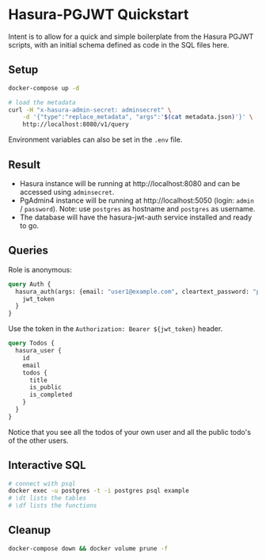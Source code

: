 # Hasura-PGJWT Quickstart

Intent is to allow for a quick and simple boilerplate from the Hasura PGJWT scripts, with an initial schema defined as code in the SQL files here.

## Setup

```bash
docker-compose up -d

# load the metadata
curl -H "x-hasura-admin-secret: adminsecret" \
    -d '{"type":"replace_metadata", "args":'$(cat metadata.json)'}' \
    http://localhost:8080/v1/query
```

Environment variables can also be set in the `.env` file.

## Result

* Hasura instance will be running at http://localhost:8080 and can be accessed using `adminsecret`.
* PgAdmin4 instance will be running at http://localhost:5050 (login: `admin` / `password`). Note: use `postgres` as hostname and `postgres` as username.
* The database will have the hasura-jwt-auth service installed and ready to go.

## Queries

Role is anonymous:

```graphql
query Auth {
  hasura_auth(args: {email: "user1@example.com", cleartext_password: "password"}) {
    jwt_token
  }
}
```

Use the token in the `Authorization: Bearer ${jwt_token}` header.

```graphql
query Todos {
  hasura_user {
    id
    email
    todos {
      title
      is_public
      is_completed
    }
  }
}
```

Notice that you see all the todos of your own user and all the public todo's of the other users.

## Interactive SQL

```bash
# connect with psql
docker exec -u postgres -t -i postgres psql example
# \dt lists the tables
# \df lists the functions
```

## Cleanup

```bash
docker-compose down && docker volume prune -f
```
